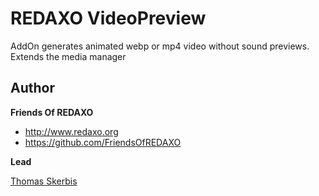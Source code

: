# REDAXO VideoPreview

AddOn generates animated webp or mp4 video without sound previews. 
Extends the media manager 

## Author

**Friends Of REDAXO**

* http://www.redaxo.org
* https://github.com/FriendsOfREDAXO

**Lead**

[Thomas Skerbis](https://github.com/skerbis)
